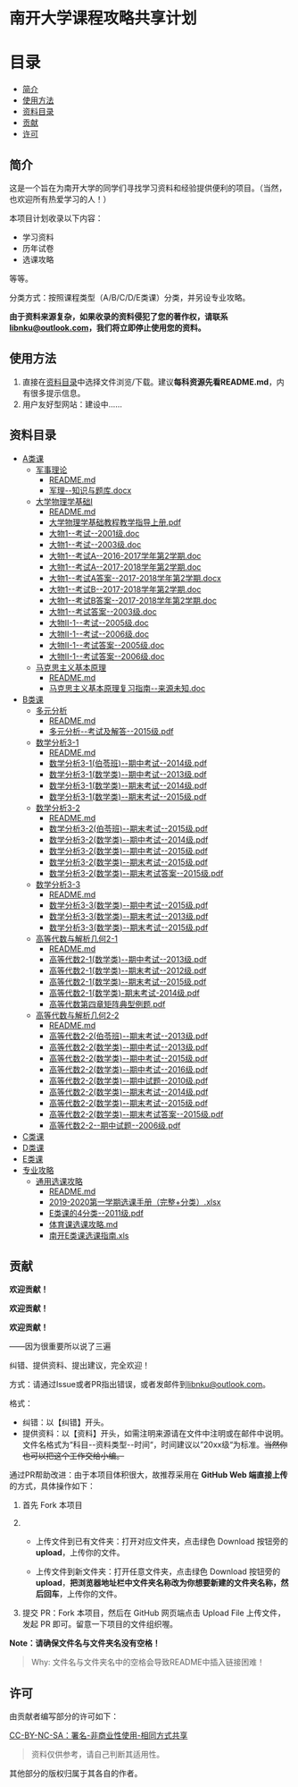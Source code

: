 # 南开大学课程攻略共享计划

目录
=================

* [简介](#简介)
* [使用方法](#使用方法)
* [资料目录](#资料目录)
* [贡献](#贡献)
* [许可](#许可)



## 简介

这是一个旨在为南开大学的同学们寻找学习资料和经验提供便利的项目。（当然，也欢迎所有热爱学习的人！）

本项目计划收录以下内容：

- 学习资料
- 历年试卷
- 选课攻略

等等。

分类方式：按照课程类型（A/B/C/D/E类课）分类，并另设专业攻略。

**由于资料来源复杂，如果收录的资料侵犯了您的著作权，请联系<libnku@outlook.com>，我们将立即停止使用您的资料。**


## 使用方法

1. 直接在[资料目录](#资料目录)中选择文件浏览/下载。建议**每科资源先看README.md**，内有很多提示信息。
2. 用户友好型网站：建设中……

## 资料目录

- [A类课](https://github.com/ljk5403/libnku/tree/master/A类课)  
    - [军事理论](https://github.com/ljk5403/libnku/tree/master/A类课/军事理论)  
        - [README.md](https://github.com/ljk5403/libnku/tree/master/A类课/军事理论/README.md)  
        - [军理--知识与题库.docx](https://github.com/ljk5403/libnku/raw/master/A类课/军事理论/军理--知识与题库.docx)  
    - [大学物理学基础I](https://github.com/ljk5403/libnku/tree/master/A类课/大学物理学基础I)  
        - [README.md](https://github.com/ljk5403/libnku/tree/master/A类课/大学物理学基础I/README.md)  
        - [大学物理学基础教程教学指导上册.pdf](https://github.com/ljk5403/libnku/raw/master/A类课/大学物理学基础I/大学物理学基础教程教学指导上册.pdf)  
        - [大物1--考试--2001级.doc](https://github.com/ljk5403/libnku/raw/master/A类课/大学物理学基础I/大物1--考试--2001级.doc)  
        - [大物1--考试--2003级.doc](https://github.com/ljk5403/libnku/raw/master/A类课/大学物理学基础I/大物1--考试--2003级.doc)  
        - [大物1--考试A--2016-2017学年第2学期.doc](https://github.com/ljk5403/libnku/raw/master/A类课/大学物理学基础I/大物1--考试A--2016-2017学年第2学期.doc)  
        - [大物1--考试A--2017-2018学年第2学期.doc](https://github.com/ljk5403/libnku/raw/master/A类课/大学物理学基础I/大物1--考试A--2017-2018学年第2学期.doc)  
        - [大物1--考试A答案--2017-2018学年第2学期.docx](https://github.com/ljk5403/libnku/raw/master/A类课/大学物理学基础I/大物1--考试A答案--2017-2018学年第2学期.docx)  
        - [大物1--考试B--2017-2018学年第2学期.doc](https://github.com/ljk5403/libnku/raw/master/A类课/大学物理学基础I/大物1--考试B--2017-2018学年第2学期.doc)  
        - [大物1--考试B答案--2017-2018学年第2学期.doc](https://github.com/ljk5403/libnku/raw/master/A类课/大学物理学基础I/大物1--考试B答案--2017-2018学年第2学期.doc)  
        - [大物1--考试答案--2003级.doc](https://github.com/ljk5403/libnku/raw/master/A类课/大学物理学基础I/大物1--考试答案--2003级.doc)  
        - [大物II-1--考试--2005级.doc](https://github.com/ljk5403/libnku/raw/master/A类课/大学物理学基础I/大物II-1--考试--2005级.doc)  
        - [大物II-1--考试--2006级.doc](https://github.com/ljk5403/libnku/raw/master/A类课/大学物理学基础I/大物II-1--考试--2006级.doc)  
        - [大物II-1--考试答案--2005级.doc](https://github.com/ljk5403/libnku/raw/master/A类课/大学物理学基础I/大物II-1--考试答案--2005级.doc)  
        - [大物II-1--考试答案--2006级.doc](https://github.com/ljk5403/libnku/raw/master/A类课/大学物理学基础I/大物II-1--考试答案--2006级.doc)  
    - [马克思主义基本原理](https://github.com/ljk5403/libnku/tree/master/A类课/马克思主义基本原理)  
        - [README.md](https://github.com/ljk5403/libnku/tree/master/A类课/马克思主义基本原理/README.md)  
        - [马克思主义基本原理复习指南--来源未知.doc](https://github.com/ljk5403/libnku/raw/master/A类课/马克思主义基本原理/马克思主义基本原理复习指南--来源未知.doc)  
- [B类课](https://github.com/ljk5403/libnku/tree/master/B类课)  
    - [多元分析](https://github.com/ljk5403/libnku/tree/master/B类课/多元分析)  
        - [README.md](https://github.com/ljk5403/libnku/tree/master/B类课/多元分析/README.md)  
        - [多元分析--考试及解答--2015级.pdf](https://github.com/ljk5403/libnku/raw/master/B类课/多元分析/多元分析--考试及解答--2015级.pdf)  
    - [数学分析3-1](https://github.com/ljk5403/libnku/tree/master/B类课/数学分析3-1)  
        - [README.md](https://github.com/ljk5403/libnku/tree/master/B类课/数学分析3-1/README.md)  
        - [数学分析3-1(伯苓班)--期中考试--2014级.pdf](https://github.com/ljk5403/libnku/raw/master/B类课/数学分析3-1/数学分析3-1(伯苓班)--期中考试--2014级.pdf)  
        - [数学分析3-1(数学类)--期中考试--2013级.pdf](https://github.com/ljk5403/libnku/raw/master/B类课/数学分析3-1/数学分析3-1(数学类)--期中考试--2013级.pdf)  
        - [数学分析3-1(数学类)--期末考试--2014级.pdf](https://github.com/ljk5403/libnku/raw/master/B类课/数学分析3-1/数学分析3-1(数学类)--期末考试--2014级.pdf)  
        - [数学分析3-1(数学类)--期末考试--2015级.pdf](https://github.com/ljk5403/libnku/raw/master/B类课/数学分析3-1/数学分析3-1(数学类)--期末考试--2015级.pdf)  
    - [数学分析3-2](https://github.com/ljk5403/libnku/tree/master/B类课/数学分析3-2)  
        - [README.md](https://github.com/ljk5403/libnku/tree/master/B类课/数学分析3-2/README.md)  
        - [数学分析3-2(伯苓班)--期末考试--2015级.pdf](https://github.com/ljk5403/libnku/raw/master/B类课/数学分析3-2/数学分析3-2(伯苓班)--期末考试--2015级.pdf)  
        - [数学分析3-2(数学类)--期中考试--2014级.pdf](https://github.com/ljk5403/libnku/raw/master/B类课/数学分析3-2/数学分析3-2(数学类)--期中考试--2014级.pdf)  
        - [数学分析3-2(数学类)--期中考试--2015级.pdf](https://github.com/ljk5403/libnku/raw/master/B类课/数学分析3-2/数学分析3-2(数学类)--期中考试--2015级.pdf)  
        - [数学分析3-2(数学类)--期末考试--2015级.pdf](https://github.com/ljk5403/libnku/raw/master/B类课/数学分析3-2/数学分析3-2(数学类)--期末考试--2015级.pdf)  
        - [数学分析3-2(数学类)--期末考试答案--2015级.pdf](https://github.com/ljk5403/libnku/raw/master/B类课/数学分析3-2/数学分析3-2(数学类)--期末考试答案--2015级.pdf)  
    - [数学分析3-3](https://github.com/ljk5403/libnku/tree/master/B类课/数学分析3-3)  
        - [README.md](https://github.com/ljk5403/libnku/tree/master/B类课/数学分析3-3/README.md)  
        - [数学分析3-3(数学类)--期中考试--2015级.pdf](https://github.com/ljk5403/libnku/raw/master/B类课/数学分析3-3/数学分析3-3(数学类)--期中考试--2015级.pdf)  
        - [数学分析3-3(数学类)--期末考试--2013级.pdf](https://github.com/ljk5403/libnku/raw/master/B类课/数学分析3-3/数学分析3-3(数学类)--期末考试--2013级.pdf)  
        - [数学分析3-3(数学类)--期末考试--2015级.pdf](https://github.com/ljk5403/libnku/raw/master/B类课/数学分析3-3/数学分析3-3(数学类)--期末考试--2015级.pdf)  
    - [高等代数与解析几何2-1](https://github.com/ljk5403/libnku/tree/master/B类课/高等代数与解析几何2-1)  
        - [README.md](https://github.com/ljk5403/libnku/tree/master/B类课/高等代数与解析几何2-1/README.md)  
        - [高等代数2-1(数学类)--期中考试--2013级.pdf](https://github.com/ljk5403/libnku/raw/master/B类课/高等代数与解析几何2-1/高等代数2-1(数学类)--期中考试--2013级.pdf)  
        - [高等代数2-1(数学类)--期末考试--2012级.pdf](https://github.com/ljk5403/libnku/raw/master/B类课/高等代数与解析几何2-1/高等代数2-1(数学类)--期末考试--2012级.pdf)  
        - [高等代数2-1(数学类)--期末考试--2015级.pdf](https://github.com/ljk5403/libnku/raw/master/B类课/高等代数与解析几何2-1/高等代数2-1(数学类)--期末考试--2015级.pdf)  
        - [高等代数2-1(数学类)-期末考试-2014级.pdf](https://github.com/ljk5403/libnku/raw/master/B类课/高等代数与解析几何2-1/高等代数2-1(数学类)-期末考试-2014级.pdf)  
        - [高等代数第四章矩阵典型例题.pdf](https://github.com/ljk5403/libnku/raw/master/B类课/高等代数与解析几何2-1/高等代数第四章矩阵典型例题.pdf)  
    - [高等代数与解析几何2-2](https://github.com/ljk5403/libnku/tree/master/B类课/高等代数与解析几何2-2)  
        - [README.md](https://github.com/ljk5403/libnku/tree/master/B类课/高等代数与解析几何2-2/README.md)  
        - [高等代数2-2(伯苓班)--期末考试--2013级.pdf](https://github.com/ljk5403/libnku/raw/master/B类课/高等代数与解析几何2-2/高等代数2-2(伯苓班)--期末考试--2013级.pdf)  
        - [高等代数2-2(数学类)--期中考试--2013级.pdf](https://github.com/ljk5403/libnku/raw/master/B类课/高等代数与解析几何2-2/高等代数2-2(数学类)--期中考试--2013级.pdf)  
        - [高等代数2-2(数学类)--期中考试--2015级.pdf](https://github.com/ljk5403/libnku/raw/master/B类课/高等代数与解析几何2-2/高等代数2-2(数学类)--期中考试--2015级.pdf)  
        - [高等代数2-2(数学类)--期中考试--2016级.pdf](https://github.com/ljk5403/libnku/raw/master/B类课/高等代数与解析几何2-2/高等代数2-2(数学类)--期中考试--2016级.pdf)  
        - [高等代数2-2(数学类)--期中试题--2010级.pdf](https://github.com/ljk5403/libnku/raw/master/B类课/高等代数与解析几何2-2/高等代数2-2(数学类)--期中试题--2010级.pdf)  
        - [高等代数2-2(数学类)--期末考试--2014级.pdf](https://github.com/ljk5403/libnku/raw/master/B类课/高等代数与解析几何2-2/高等代数2-2(数学类)--期末考试--2014级.pdf)  
        - [高等代数2-2(数学类)--期末考试--2015级.pdf](https://github.com/ljk5403/libnku/raw/master/B类课/高等代数与解析几何2-2/高等代数2-2(数学类)--期末考试--2015级.pdf)  
        - [高等代数2-2(数学类)--期末考试答案--2015级.pdf](https://github.com/ljk5403/libnku/raw/master/B类课/高等代数与解析几何2-2/高等代数2-2(数学类)--期末考试答案--2015级.pdf)  
        - [高等代数2-2--期中试题--2006级.pdf](https://github.com/ljk5403/libnku/raw/master/B类课/高等代数与解析几何2-2/高等代数2-2--期中试题--2006级.pdf)  
- [C类课](https://github.com/ljk5403/libnku/tree/master/C类课)  
- [D类课](https://github.com/ljk5403/libnku/tree/master/D类课)  
- [E类课](https://github.com/ljk5403/libnku/tree/master/E类课)  
- [专业攻略](https://github.com/ljk5403/libnku/tree/master/专业攻略)  
    - [通用选课攻略](https://github.com/ljk5403/libnku/tree/master/专业攻略/通用选课攻略)  
        - [README.md](https://github.com/ljk5403/libnku/tree/master/专业攻略/通用选课攻略/README.md)  
        - [2019-2020第一学期选课手册（完整+分类）.xlsx](https://github.com/ljk5403/libnku/raw/master/专业攻略/通用选课攻略/2019-2020第一学期选课手册（完整+分类）.xlsx)  
        - [E类课的4分类--2011级.pdf](https://github.com/ljk5403/libnku/raw/master/专业攻略/通用选课攻略/E类课的4分类--2011级.pdf)  
        - [体育课选课攻略.md](https://github.com/ljk5403/libnku/tree/master/专业攻略/通用选课攻略/体育课选课攻略.md)  
        - [南开E类课选课指南.xls](https://github.com/ljk5403/libnku/raw/master/专业攻略/通用选课攻略/南开E类课选课指南.xls)  


## 贡献

**欢迎贡献！**

**欢迎贡献！**

**欢迎贡献！**

——因为很重要所以说了三遍

纠错、提供资料、提出建议，完全欢迎！

方式：请通过Issue或者PR指出错误，或者发邮件到<libnku@outlook.com>。

格式：
- 纠错：以【纠错】开头。
- 提供资料：以【资料】开头，如需注明来源请在文件中注明或在邮件中说明。文件名格式为“科目--资料类型--时间“，时间建议以”20xx级“为标准。~~当然你也可以把这个工作交给小编。~~

通过PR帮助改进：由于本项目体积很大，故推荐采用在 **GitHub Web 端直接上传** 的方式，具体操作如下：

1. 首先 Fork 本项目

2. - 上传文件到已有文件夹：打开对应文件夹，点击绿色 Download 按钮旁的 **upload**，上传你的文件。

   - 上传文件到新文件夹：打开任意文件夹，点击绿色 Download 按钮旁的 **upload**，**把浏览器地址栏中文件夹名称改为你想要新建的文件夹名称，然后回车**，上传你的文件。

3.  提交 PR：Fork 本项目，然后在 GitHub 网页端点击 Upload File 上传文件，发起 PR 即可。留意一下项目的文件组织喔。

**Note：请确保文件名与文件夹名没有空格！**  
> Why: 文件名与文件夹名中的空格会导致README中插入链接困难！

## 许可

由贡献者编写部分的许可如下：

[CC-BY-NC-SA：署名-非商业性使用-相同方式共享](https://creativecommons.org/licenses/by-nc-sa/4.0/deed.zh)

> 资料仅供参考，请自己判断其适用性。

其他部分的版权归属于其各自的作者。

